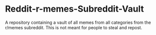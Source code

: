 # Reddit-r-memes-Subreddit-Vault
A repository containing a vault of all memes from all categories from the r/memes subreddit.  This is not meant for people to steal and repost.
